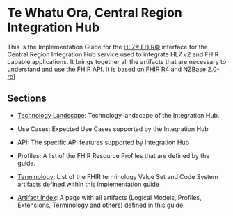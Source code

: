 # Te Whatu Ora, Central Region Integration Hub
This is the Implementation Guide for the [HL7® FHIR©](http://hl7.org/fhir) interface for the Central Region Integration Hub service used to integrate HL7 v2 and FHIR capable applications. It brings together all the artifacts that are necessary to understand and use the FHIR API. It is based on [FHIR R4](http://hl7.org/fhir/) and [NZBase 2.0-rc1](http://build.fhir.org/ig/HL7NZ/nzbase/)

## Sections

- [Technology Landscape](./technologyLandscape.html): Technology landscape of the Integration Hub.

- Use Cases: Expected Use Cases supported by the Integration Hub

- API: The specific API features supported by Integration Hub

- Profiles: A list of the FHIR Resource Profiles that are defined by the guide.

- [Terminology](./artifacts.html#terminology-value-sets): List of the FHIR terminology Value Set and Code System artifacts defined within this implementation guide

- [Artifact Index](artifacts.html): A page with all artifacts (Logical Models, Profiles, Extensions, Terminology and others) defined in this guide.

